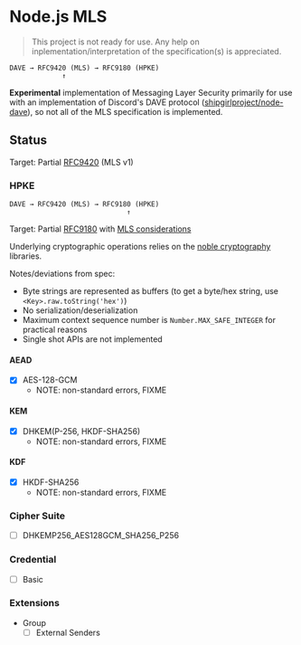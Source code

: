 # Node.js MLS

> This project is not ready for use. Any help on inplementation/interpretation of the specification(s) is appreciated.

```text
DAVE → RFC9420 (MLS) → RFC9180 (HPKE)
             ↑
```

**Experimental** implementation of Messaging Layer Security primarily for use with an implementation of Discord's DAVE protocol ([shipgirlproject/node-dave]()), so not all of the MLS specification is implemented.

## Status
Target: Partial [RFC9420](https://datatracker.ietf.org/doc/html/rfc9420) (MLS v1)

### HPKE
```text
DAVE → RFC9420 (MLS) → RFC9180 (HPKE)
                             ↑
```

Target: Partial [RFC9180](https://www.rfc-editor.org/rfc/rfc9180.html) with [MLS considerations](https://www.rfc-editor.org/rfc/rfc9420.html#name-cryptographic-objects)

Underlying cryptographic operations relies on the [noble cryptography](https://paulmillr.com/noble/) libraries.

Notes/deviations from spec:
- Byte strings are represented as buffers (to get a byte/hex string, use `<Key>.raw.toString('hex')`)
- No serialization/deserialization
- Maximum context sequence number is `Number.MAX_SAFE_INTEGER` for practical reasons
- Single shot APIs are not implemented

#### AEAD
- [x] AES-128-GCM
  - NOTE: non-standard errors, FIXME

#### KEM
- [x] DHKEM(P-256, HKDF-SHA256)
  - NOTE: non-standard errors, FIXME

#### KDF
- [x] HKDF-SHA256
  - NOTE: non-standard errors, FIXME

### Cipher Suite
- [ ] DHKEMP256_AES128GCM_SHA256_P256

### Credential
- [ ] Basic

### Extensions
- Group
  - [ ] External Senders
